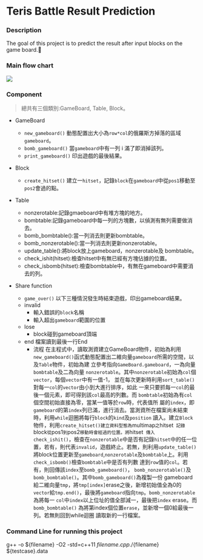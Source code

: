 # Teris Battle Result Prediction

### Description
The goal of this project is to predict the result after input blocks on the game board.:battery: 

### Main flow chart
![](https://i.imgur.com/mE1wNXF.png)

### Component
> 總共有三個類別:GameBoard, Table, Block。
* GameBoard
    *  `new_gameboard()`
        動態配置出大小為`row*col`的俄羅斯方掉落的區域     `gameboard`。
    * `bomb_gameboard()`
        當`gameboard`中有一列 i 滿了即消掉該列。
    * `print_gameboard()`
        印出遊戲的最後結果。
* Block
    * `create_hitset()`
        建立一`hitset`，記錄`block`在`gameboard`中從`pos1`移動至`pos2`會過的點。
* Table
    * nonzerotable:記錄gmaeboard中有堆方塊的地方。
    * bombtable:記錄gameboard中每一列的方塊數，以偵測有無列需要做消去。
    *  bomb_bombtable():當一列消去則更新bombtable。
    *  bomb_nonzerotable():當一列消去則更新nonzerotable。
    *  update_table():將block放上gameboard，nonzerotable及 bombtable。
    *  check_ishit(hitset):檢查hitset中有無已經有方塊佔據的位置。
    *  check_isbomb(hitset):檢查bombtable中，有無在gameboard中需要消去的列。

* Share function
    * `game_over()`
        以下三種情況發生時結束遊戲，印出gameboard結果。
    * invalid
        * 輸入錯誤的`block`名稱
        * 輸入超出`gameboard`範圍的位置
    * lose
        * block碰到gameboard頂端
    * end
        檔案讀到最後一行End
        * 流程
            在主程式中，讀取測資建立GameBoard物件，初始為利用`new_gameboard()`函式動態配置出二維向量`gameboard`所需的空間，以及`Table`物件，初始為建 立參考指向`GameBoard.gameboard`，一為向量`bombtable`及二為向量 `nonzerotable`。其中`nonzerotable`初始為`col`個`vector`，每個`vector`中有一值-1， 並在每次更新時利用`sort_table()`對每一`col`的`vector`由小到大進行排序，如此 一來只要抓每一`col`的最後一個元素，即可得到該`col`最高的列數。而 `bombtable`初始為有`col`個空間初始直接為零，當某一值等於`row`時，代表值所 屬的`index`，即`gameboard`的第`index`列已滿，進行消去。當測資所在檔案尚未結束時，利用`while`迴圈將每行`block`的`kind`及`position` 讀入。建立`Block`物件，利用`create_hitset()建立資料型態為`multimap`之`hitset` 記錄`block`從`pos1`到`pos2`移動時會經過的位置。將`hitset` 傳入 check_ishit()`，檢查在`nonzerotable`中是否有記錄`hitset`中的任一位置，若有，則代表`invalid`，遊戲終止。若無，則利用`update_table()`將block位置更新至`gameboard`,`nonzerotable`及`bombtable`上。利用`check_isbomb()`檢查`bombtable`中是否有列數 達到`row`值的`col`。若有，則回傳該`index`至`bomb_gameboard()`， `bomb_nonzerotable()`及`bomb_bombtable()`。其中`bomb_gameboard()`為複製一份 gameboard給二維向量`tmp`，將`tmp[index]`erase之後，新增初始值全為0的 `vector`給`tmp.end()`，最後將`gameboard`指向`tmp`。`bomb_nonzerotable`為將每一 `col`中`index`以上位址的值全部減一，最後把`index` erase。而 `bomb_bombtable()` 為將第index個位置`erase`，並新增一個0給最後一列。若無則回到while迴圈 讀取新的一行檔案。

### Command Line for running this project
g++ -o ${filename} -O2 -std=c++11 ${filename}.cpp
./${filename} ${testcase}.data

